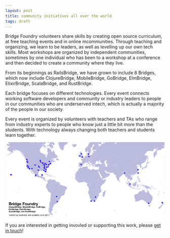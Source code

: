 ```yaml
---
layout: post
title: community initiatives all over the world
tags: draft
---
```


Bridge Foundry volunteers share skills by creating open source curriculum, 
at free teaching events and in online mcommunities. Through teaching and 
organizing, we learn to be leaders, as well as levelling up our own tech skills.
Most workshops are organized by independent communities, sometimes by one
individual who has been to a workshop at a conference and then decided to 
create a community where they live.  

From its beginnings as RailsBridge, we have grown to include 8 Bridges, which 
now include ClojureBridge, MobileBridge, GoBridge, ElmBridge, ElixirBridge, 
ScalaBridge, and RustBridge. 

Each bridge focuses on different technologies. Every event connects working 
software developers and community or industry leaders to people 
in our communities who are underserved intech, which is actually a majority of 
the people in our society.  

Every event is organized by volunteers with teachers and TAs who range 
from industry experts to people who know just a little bit more than the 
students.  With technology always changing both teachers and students learn 
together.

![map with dots all over the world](/images/blog/2017-06-workshop-map.png)

If you are interested in getting invovled or supporting this work, please
[get in touch](mailto:hello@bridgefoundry.org)!